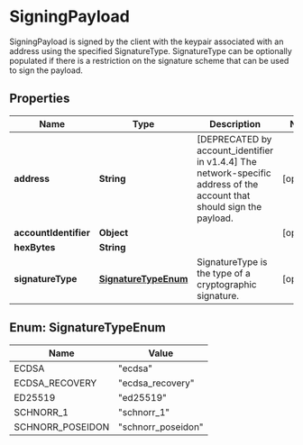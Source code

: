 

# SigningPayload

SigningPayload is signed by the client with the keypair associated with an address using the specified SignatureType. SignatureType can be optionally populated if there is a restriction on the signature scheme that can be used to sign the payload.

## Properties

Name | Type | Description | Notes
------------ | ------------- | ------------- | -------------
**address** | **String** | [DEPRECATED by account_identifier in v1.4.4] The network-specific address of the account that should sign the payload. |  [optional]
**accountIdentifier** | **Object** |  |  [optional]
**hexBytes** | **String** |  | 
**signatureType** | [**SignatureTypeEnum**](#SignatureTypeEnum) | SignatureType is the type of a cryptographic signature. |  [optional]



## Enum: SignatureTypeEnum

Name | Value
---- | -----
ECDSA | &quot;ecdsa&quot;
ECDSA_RECOVERY | &quot;ecdsa_recovery&quot;
ED25519 | &quot;ed25519&quot;
SCHNORR_1 | &quot;schnorr_1&quot;
SCHNORR_POSEIDON | &quot;schnorr_poseidon&quot;



